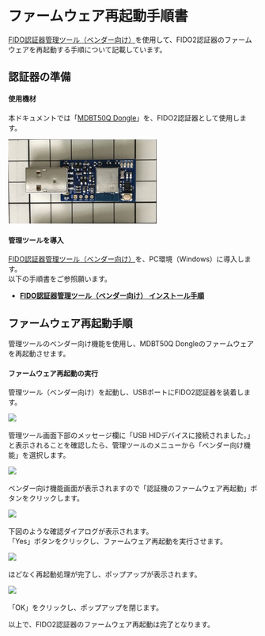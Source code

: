 # ファームウェア再起動手順書

[FIDO認証器管理ツール（ベンダー向け）](../../MaintenanceTool/dotNET/DEVTOOL.md)を使用して、FIDO2認証器のファームウェアを再起動する手順について記載しています。

## 認証器の準備

#### 使用機材

本ドキュメントでは「[MDBT50Q Dongle](../../FIDO2Device/MDBT50Q_Dongle/README.md)」を、FIDO2認証器として使用します。

<img src="../../FIDO2Device/MDBT50Q_Dongle/pcb_rev2_1_2/assets/0001.jpg" width="300">

#### 管理ツールを導入

[FIDO認証器管理ツール（ベンダー向け）](../../MaintenanceTool/dotNET/DEVTOOL.md)を、PC環境（Windows）に導入します。<br>
以下の手順書をご参照願います。

* <b>[FIDO認証器管理ツール（ベンダー向け） インストール手順](../../MaintenanceTool/dotNET/DEVTOOLINST.md) </b>

## ファームウェア再起動手順

管理ツールのベンダー向け機能を使用し、MDBT50Q Dongleのファームウェアを再起動させます。

#### ファームウェア再起動の実行

管理ツール（ベンダー向け）を起動し、USBポートにFIDO2認証器を装着します。

<img src="assets/0028.jpg" width="400">

管理ツール画面下部のメッセージ欄に「USB HIDデバイスに接続されました。」と表示されることを確認したら、管理ツールのメニューから「ベンダー向け機能」を選択します。

<img src="assets/0029.jpg" width="400">

ベンダー向け機能画面が表示されますので「認証機のファームウェア再起動」ボタンをクリックします。

<img src="assets/0034.jpg" width="400">

下図のような確認ダイアログが表示されます。<br>
「Yes」ボタンをクリックし、ファームウェア再起動を実行させます。

<img src="assets/0035.jpg" width="400">

ほどなく再起動処理が完了し、ポップアップが表示されます。

<img src="assets/0036.jpg" width="400">

「OK」をクリックし、ポップアップを閉じます。

以上で、FIDO2認証器のファームウェア再起動は完了となります。
